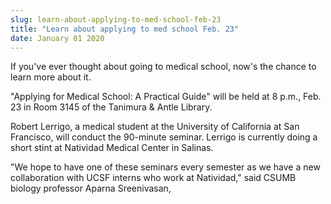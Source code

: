 ```yaml
---
slug: learn-about-applying-to-med-school-feb-23
title: "Learn about applying to med school Feb. 23"
date: January 01 2020
---
```


 
<p>
  If you've ever thought about going to medical school, now's the chance to
  learn more about it.
</p>
<p>
  "Applying for Medical School: A Practical Guide" will be held at 8 p.m., Feb.
  23 in Room 3145 of the Tanimura &amp; Antle Library.
</p>
<p>
  Robert Lerrigo, a medical student at the University of California at San
  Francisco, will conduct the 90-minute seminar. Lerrigo is currently doing a
  short stint at Natividad Medical Center in Salinas.
</p>
<p>
  "We hope to have one of these seminars every semester as we have a new
  collaboration with UCSF interns who work at Natividad," said CSUMB biology
  professor Aparna Sreenivasan,
</p>
<p></p>
 
